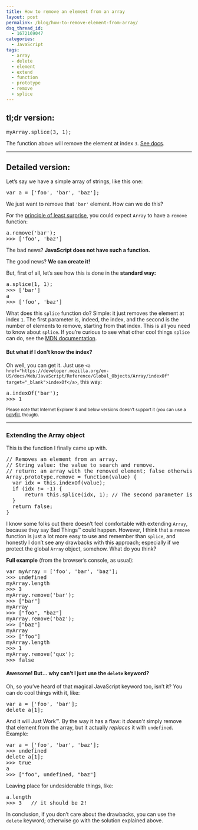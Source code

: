 ```yaml
---
title: How to remove an element from an array
layout: post
permalink: /blog/how-to-remove-element-from-array/
dsq_thread_id:
  - 1672169047
categories:
  - JavaScript
tags:
  - array
  - delete
  - element
  - extend
  - function
  - prototype
  - remove
  - splice
---
```

<div id="jbID-933" class="jbPost">
  <h2>
    tl;dr version:
  </h2>
  
  <pre>myArray.splice(3, 1);</pre>
  
  <p>
    The function above will remove the element at index <code>3</code>. <a href="https://developer.mozilla.org/en-US/docs/Web/JavaScript/Reference/Global_Objects/Array/splice" title="Go to MDN" target="_blank">See docs</a>.
  </p>
  
  <hr />
  
  <h2>
    Detailed version:
  </h2>
  
  <p>
    Let&#8217;s say we have a simple array of strings, like this one:
  </p>
  
  <pre>
var a = ['foo', 'bar', 'baz'];
</pre>
  
  <p>
    We just want to remove that <code>'bar'</code> element. How can we do this?
  </p>
  
  <p>
    For the <a href="http://en.wikipedia.org/wiki/Principle_of_least_astonishment" title="Go to Wikipedia" target="_blank" rel="nofollow">principle of least surprise</a>, you could expect <code>Array</code> to have a <code>remove</code> function:
  </p>
  
  <pre>a.remove('bar');
>>> ['foo', 'baz']
</pre>
  
  <p>
    The bad news? <strong>JavaScript does not have such a function.</strong>
  </p>
  
  <p>
    The good news? <strong>We can create it!</strong>
  </p>
  
  <p>
    But, first of all, let&#8217;s see how this is done in the <strong>standard way:</strong>
  </p>
  
  <pre>
a.splice(1, 1);
>>> ['bar']
a
>>> ['foo', 'baz']
</pre>
  
  <p>
    What does this <code>splice</code> function do? Simple: it just removes the element at index <code>1</code>. The first parameter is, indeed, the index, and the second is the number of elements to remove, starting from that index. This is all you need to know about <code>splice</code>. If you&#8217;re curious to see what other cool things <code>splice</code> can do, see the <a href="https://developer.mozilla.org/en-US/docs/Web/JavaScript/Reference/Global_Objects/Array/splice" target="_blank">MDN documentation</a>.
  </p>
  
  <h4>
    But what if I don&#8217;t know the index?
  </h4>
  
  <p>
    Oh well, you can get it. Just use <code>&lt;a href="https://developer.mozilla.org/en-US/docs/Web/JavaScript/Reference/Global_Objects/Array/indexOf" target="_blank">indexOf&lt;/a></code>, this way:
  </p>
  
  <pre>
a.indexOf('bar');
>>> 1
</pre>
  
  <p>
    <small>Please note that Internet Explorer 8 and below versions doesn&#8217;t support it (you can use a <a href="https://gist.github.com/atk/1034425" target="_blank" title="An indexOf polyfill on GitHub" rel="nofollow">polyfill</a>, though).</small>
  </p>
  
  <hr />
  
  <h3>
    Extending the Array object
  </h3>
  
  <p>
    This is the function I finally came up with.
  </p>
  
  <pre>
// Removes an element from an array.
// String value: the value to search and remove.
// return: an array with the removed element; false otherwise.
Array.prototype.remove = function(value) {
  var idx = this.indexOf(value);
  if (idx != -1) {
      return this.splice(idx, 1); // The second parameter is the number of elements to remove.
  }
  return false;
}
</pre>
  
  <p>
    I know some folks out there doesn&#8217;t feel comfortable with extending <code>Array</code>, because they say Bad Things&trade; could happen. However, I think that a <code>remove</code> function is just a lot more easy to use and remember than <code>splice</code>, and honestly I don&#8217;t see any drawbacks with this approach; especially if we protect the global <code>Array</code> object, somehow. What do you think?
  </p>
  
  <p>
    <strong>Full example</strong> (from the browser&#8217;s console, as usual):
  </p>
  
  <pre>
var myArray = ['foo', 'bar', 'baz'];
>>> undefined
myArray.length
>>> 3
myArray.remove('bar');
>>> ["bar"]
myArray
>>> ["foo", "baz"]
myArray.remove('baz');
>>> ["baz"]
myArray
>>> ["foo"]
myArray.length
>>> 1
myArray.remove('qux');
>>> false
</pre>
  
  <h4>
    Awesome! But&#8230; why can&#8217;t I just use the <code>delete</code> keyword?
  </h4>
  
  <p>
    Oh, so you&#8217;ve heard of that magical JavaScript keyword too, isn&#8217;t it? You can do cool things with it, like:
  </p>
  
  <pre>
var a = ['foo', 'bar'];
delete a[1];
</pre>
  
  <p>
    And it will Just Work&trade;. By the way it has a flaw: it <em>doesn&#8217;t</em> simply remove that element from the array, but it actually <em>replaces</em> it with <code>undefined</code>. Example:
  </p>
  
  <pre>
var a = ['foo', 'bar', 'baz'];
>>> undefined
delete a[1];
>>> true
a
>>> ["foo", undefined, "baz"]
</pre>
  
  <p>
    Leaving place for undesiderable things, like:
  </p>
  
  <pre>
a.length
>>> 3   // it should be 2!
</pre>
  
  <p>
    In conclusion, if you don&#8217;t care about the drawbacks, you can use the <code>delete</code> keyword; otherwise go with the solution explained above.
  </p>
</div>